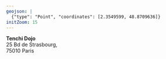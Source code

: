 ```yaml
---
geojson: |
  {"type": "Point", "coordinates": [2.3549599, 48.8709636]}
initZoom: 15
---
```


**Tenchi Dojo**\
25 Bd de Strasbourg,\
75010 Paris
